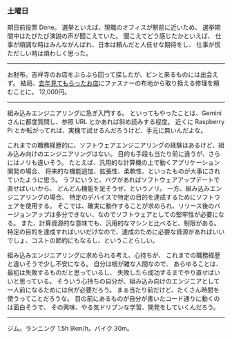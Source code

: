 ### 土曜日

期日前投票 Done。
選挙といえば、現職のオフィスが駅前に近いため、
選挙期間中はたびたび演説の声が聞こえていた。
聞こえてどう感じたかといえば、
仕事が順調な時はみんながんばれ、日本は頼んだと人任せな期待をし、
仕事が慌ただしい時は煩わしく思った。

---

お財布。吉祥寺のお店をぶらぶら回って探したが、ピンと来るものには出会えず。
結局、[去年見てもらったお店](https://github.com/toasa/diary/blob/main/2024/07/22.md)にファスナーの布地から取り換える修理を頼むことに。
12,000円。

---

組み込みエンジニアリングに急ぎ入門する。
といってもやったことは、Gemini さんに都度質問し、参照 URL とかあれば斜め読みする程度。
近くに Raspberry Pi とか転がってれば、実機で試せるんだろうけど、手元に無いんだよな。

これまでの職務経歴的に、ソフトウェアエンジニアリングの経験はあるけど、組み込み向けのエンジニアリングはない。
目的も手段も当たり前に違うが、さらにはノリも違いそう。
たとえば、汎用的な計算機の上で動くアプリケーション開発の場合、
将来的な機能追加、拡張性、柔軟性、といったものが大事にされていたように思う。
ラフにいうと、バグがあればソフトウェアアップデートで直せばいいから、
どんどん機能を足そうぜ、というノリ。
一方、組み込みエンジニアリングの場合、
特定のデバイスで特定の目的を達成するためにソフトウェアを使用する。
そこでは、確実に動作することが求められ、リリース後のバージョンアップは多分できない、なのでソフトウェアとしての堅牢性が必要になる。
また、計算資源的な意味でも、汎用的なマシンと比べると、制限がある。
特定の目的を達成すればいいだけなので、達成のために必要な資源があればいいでしょ、コストの節約にもなるし、ということらしい。

組み込みエンジニアリングに求められる考え、心持ちが、
これまでの職務経歴と違いそうで少し不安になる。
自分は根が雑な人間なので、
あらゆることは、
最初は失敗するものだと思っているし、
失敗したら成功するまでやり直せばいいと思っている。
そういう心持ちの自分が、組み込み向けのエンジニアとして一人前になるためには何が必要だろう。
まぁ当たり前だけど、たくさん時間を使うってことだろうな。
目の前にあるものが自分が書いたコード通りに動くのは面白そうで、
その興味、やる気ドリブンな学習、開発をしていくんだろう。

---

ジム。ランニング 1.5h 9km/h。バイク 30m。